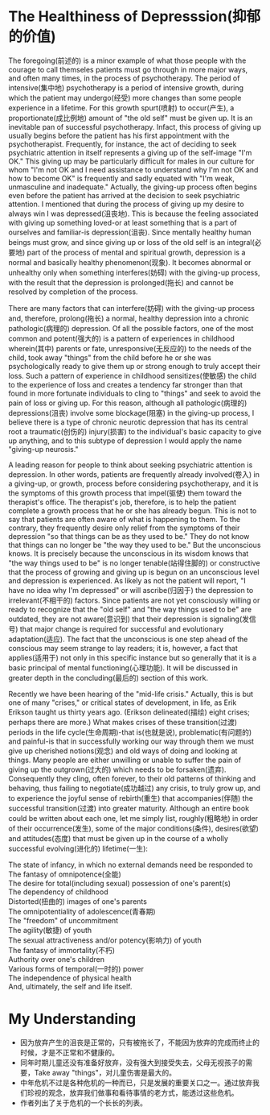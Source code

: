 # The Healthiness of Depresssion(抑郁的价值)
The foregoing(前述的) is a minor example of what those people with the courage to call themseles patients must go through in more major ways, and often many times, in the process of psychotherapy. The period of intensive(集中地) psychotherapy is a period of intensive growth, during which the patient may undergo(经受) more changes than some people experience in a lifetime. For this growth spurt(喷射) to occur(产生), a proportionate(成比例地) amount of "the old self" must be given up. It is an inevitable pan of successful psychotherapy. Infact, this process of giving up usually begins before the patient has his first appointment with the psychotherapist. Frequently, for instance, the act of deciding to seek psychiatric attention in itself represents a giving up of the self-image "I'm OK." This giving up may be particularly difficult for males in our culture for whom "I'm not OK and I need assistance to understand why I'm not OK and how to become OK" is frequently and sadly equated with "I'm weak, unmasculine and inadequate." Actually, the giving-up process often begins even before the patient has arrived at the decision to seek psychiatric attention. I mentioned that during the process of giving up my desire to always win I was depressed(沮丧地). This is because the feeling associated with giving up something loved-or at least something that is a part of ourselves and familiar-is depression(沮丧). Since mentally healthy human beings must grow, and since giving up or loss of the old self is an integral(必要地) part of the process of mental and spiritual growth, depression is a normal and basically healthy phenomenon(现象). It becomes abnormal or unhealthy only when something interferes(妨碍) with the giving-up process, with the result that the depression is prolonged(拖长) and cannot be resolved by completion of the process.


There are many factors that can interfere(妨碍) with the giving-up process and, therefore, prolong(拖长) a normal, healthy depression into a chronic pathologic(病理的) depression. Of all the possible factors, one of the most common and potent(强大的) is a pattern of experiences in childhood wherein(其中) parents or fate, unresponsive(无反应的) to the needs of the child, took away "things" from the child before he or she was psychologically ready to give them up or strong enough to truly accept their loss. Such a pattern of experience in childhood sensitizes(使敏感) the child to the experience of loss and creates a tendency far stronger than that found in more fortunate individuals to cling to "things" and seek to avoid the pain of loss or giving up. For this reason, although all pathologic(病理的) depressions(沮丧) involve some blockage(阻塞) in the giving-up process, I believe there is a type of chronic neurotic depression that has its central root a traumatic(创伤的) injury(损害) to the individual's basic capacity to give up anything, and to this subtype of depression I would apply the name "giving-up neurosis."


A leading reason for people to think about seeking psychiatric attention is depression. In other words, patients are frequently already involved(卷入) in a giving-up, or growth, process before considering psychotherapy, and it is the symptoms of this growth process that impel(驱使) them toward the therapist's office. The therapist's job, therefore, is to help the patient complete a growth process that he or she has already begun. This is not to say that patients are often aware of what is happening to them. To the contrary, they frequently desire only relief from the symptoms of their depression "so that things can be as they used to be." They do not know that things can no longer be "the way they used to be." But the unconscious knows. It is precisely because the unconscious in its wisdom knows that "the way things used to be" is no longer tenable(站得住脚的) or constructive that the process of growing and giving up is begun on an unconscious level and depression is experienced. As likely as not the patient will report, "I have no idea why I'm depressed" or will ascribe(归因于) the depression to irrelevant(不相干的) factors. Since patients are not yet consciously willing or ready to recognize that the "old self" and "the way things used to be" are outdated, they are not aware(意识到) that their depression is signaling(发信号) that major change is required for successful and evolutionary adaptation(适应). The fact that the unconscious is one step ahead of the conscious may seem strange to lay readers; it is, however, a fact that applies(适用于) not only in this specific instance but so generally that it is a basic principal of mental functioning(心理功能). It will be discussed in greater depth in the concluding(最后的) section of this work.


Recently we have been hearing of the "mid-life crisis." Actually, this is but one of many "crises," or critical states of development, in life, as Erik Erikson taught us thirty years ago. (Erikson delineated(描绘) eight crises; perhaps there are more.) What makes crises of these transition(过渡) periods in the life cycle(生命周期)-that is(也就是说), problematic(有问题的) and painful-is that in successfully working our way through them we must give up cherished notions(观念) and old ways of doing and looking at things. Many people are either unwilling or unable to suffer the pain of giving up the outgrown(过大的) which needs to be forsaken(遗弃). Consequently they cling, often forever, to their old patterns of thinking and behaving, thus failing to negotiate(成功越过) any crisis, to truly grow up, and to experience the joyful sense of rebirth(重生) that accompanies(伴随) the successful transition(过渡) into greater maturity. Although an entire book could be written about each one, let me simply list, roughly(粗略地) in order of their occurrence(发生), some of the major conditions(条件), desires(欲望) and attitudes(态度) that must be given up in the course of a wholly successful evolving(进化的) lifetime(一生):  

The state of infancy, in which no external demands need be responded to  
The fantasy of omnipotence(全能)  
The desire for total(including sexual) possession of one's parent(s)  
The dependency of childhood  
Distorted(扭曲的) images of one's parents  
The omnipotentiality of adolescence(青春期)  
The "freedom" of uncommitment  
The agility(敏捷) of youth  
The sexual attractiveness and/or potency(影响力) of youth  
The fantasy of immortality(不朽)  
Authority over one's children  
Various forms of temporal(一时的) power  
The independence of physical health  
And, ultimately, the self and life itself.  
# My Understanding
* 因为放弃产生的沮丧是正常的，只有被拖长了，不能因为放弃的完成而终止的时候，才是不正常和不健康的。
* 同年时期儿童还没有准备好放弃，没有强大到接受失去，父母无视孩子的需要，Take away "things"，对儿童伤害是最大的。
* 中年危机不过是各种危机的一种而已，只是发展的重要关口之一。通过放弃我们珍视的观念，放弃我们做事和看待事情的老方式，能透过这些危机。
* 作者列出了关于危机的一个长长的列表。
